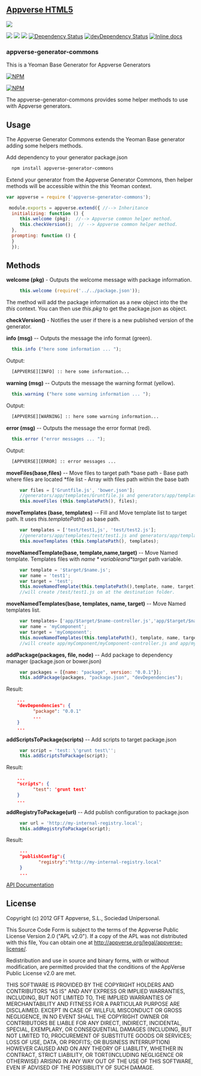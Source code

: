 
## [Appverse HTML5](http://appverse.org/)
![](http://appversed.files.wordpress.com/2012/12/logo.png)

![](https://img.shields.io/npm/v/appverse-generator-commons.svg) ![](https://img.shields.io/npm/dm/appverse-generator-commons.svg) ![](https://img.shields.io/npm/l/appverse-generator-commons.svg)
[![Dependency Status](https://img.shields.io/david/appverse/appverse-generator-commons.svg?style=flat-square)](https://david-dm.org/appverse/appverse-generator-commons)
[![devDependency Status](https://img.shields.io/david/dev/appverse/appverse-generator-commons.svg?style=flat-square)](https://david-dm.org/appverse/appverse-generator-commons#info=devDependencies)
[![Inline docs](http://inch-ci.org/github/appverse/appverse-generator-commons.svg)](http://inch-ci.org/github/appverse/appverse-generator-commons)

### appverse-generator-commons
This is a Yeoman Base Generator for Appverse Generators

[![NPM](https://nodei.co/npm/appverse-generator-commons.png)](https://nodei.co/npm/appverse-generator-commons/)

[![NPM](https://nodei.co/npm-dl/appverse-generator-commons.png?months=1)](https://nodei.co/npm/appverse-generator-commons)

The appverse-generator-commons provides some helper methods to use with Appverse generators.

Usage
------
The Appverse Generator Commons extends the Yeoman Base generator adding some helpers methods.

Add dependency to your generator package.json

```bash
  npm install appverse-generator-commons
```

Extend your generator from the Appverse Generator Commons, then helper methods will be accessible within the *this* Yeoman context.

```javascript
var appverse = require ('appverse-generator-commons');

 module.exports = appverse.extend({ //--> Inheritance
  initializing: function () {
     this.welcome (pkg);  //--> Appverse common helper method.
     this.checkVersion();  // --> Appverse common helper method.
  },
  prompting: function () {
  }
  });
```

Methods
-------

  **welcome (pkg)** - Outputs the welcome message with package information.

```javascript
     this.welcome (require('../../package.json'));
```
  The method will add the package information as a new object into the the *this* context. You can then use *this.pkg* to get the package.json as object.

  **checkVersion()** - Notifies the user if there is a new published version of the generator.

  **info (msg)** -- Outputs the message the info format (green).

```javascript
  this.info ("here some information ... ");    
```

Output:

```bash
  [APPVERSE][INFO] :: here some information...
```

  **warning (msg)** -- Outputs the message the warning format (yellow).

```javascript
  this.warning ("here some warning information ... ");    
```

Output:

```bash
  [APPVERSE][WARNING] :: here some warning information...
```

  **error (msg)** -- Outputs the message the error format (red).

```javascript
  this.error ("error messages ... ");    
```

Output:

```bash
  [APPVERSE][ERROR] :: error messages ...
```  

  **moveFiles(base,files)** -- Move files to target path
    *base path - Base path where files are located
    *file list - Array with files path within the base bath

```javascript
     var files = ['Gruntfile.js', 'bower.json'];
     //generators/app/templates/Gruntfile.js and generators/app/templates/bower.json
     this.moveFiles (this.templatePath(), files);
```     

  **moveTemplates (base, templates)** --  Fill and Move template list to target path. It uses *this.templatePath()* as base path.

```javascript
     var templates = ['test/test1,js', 'test/test2.js'];
     //generators/app/templates/test/test1.js and generators/app/templates/test/test2.js
     this.moveTemplates (this.templatePath(), templates);
```    

  **moveNamedTemplate(base, template,name,target)** --  Move Named template. Templates files with *$name* variable and *$target* path variable.

```javascript
     var template = '$target/$name.js';
     var name = 'test1';  
     var target = 'test';
     this.moveNamedTemplate(this.templatePath(),template, name, target);
     //will create /test/test1.js on at the destination folder.
```     

   **moveNamedTemplates(base, templates, name, target)** -- Move Named templates list.

```javascript
     var templates= ['app/$target/$name-controller.js','app/$target/$name-module.js'];
     var name = 'myComponent';  
     var target = 'myComponent';
     this.moveNamedTemplates(this.templatePath(), template, name, target);
     //will create app/myComponent/myComponent-controller.js and app/myComponent/myComponent-model.js at the destination folder.
```  

   **addPackage(packages, file, node)** -- Add package to dependency manager  (package.json or bower.json)

```javascript
     var packages = [{name: "package", version: "0.0.1"}];
     this.addPackage(packages, "package.json", "devDependencies");
```
Result:

```json
    ...
    "devDependencies": {
          "package": "0.0.1"
          ...
    }
    ...
```

   **addScriptsToPackage(scripts)** -- Add scripts to target package.json

```javascript
     var script = 'test: \'grunt test\'';
     this.addScriptsToPackage(script);
```
Result:

```json
    ...
    "scripts": {
          "test": 'grunt test'
    }
    ...
```

   **addRegistryToPackage(url)** -- Add publish configuration to package.json

```javascript
     var url = 'http://my-internal-registry.local';
     this.addRegistryToPackage(script);
```
Result:

```json
     ...
     "publishConfig":{
            "registry":"http://my-internal-registry.local"
     }
     ...
```
[API Documentation](api/documentation.md)

## License

Copyright (c) 2012 GFT Appverse, S.L., Sociedad Unipersonal.

 This Source  Code Form  is subject to the  terms of  the Appverse Public License
 Version 2.0  ("APL v2.0").  If a copy of  the APL  was not  distributed with this
 file, You can obtain one at <http://appverse.org/legal/appverse-license/>.

 Redistribution and use in  source and binary forms, with or without modification,
 are permitted provided that the  conditions  of the  AppVerse Public License v2.0
 are met.

 THIS SOFTWARE IS PROVIDED BY THE  COPYRIGHT HOLDERS  AND CONTRIBUTORS "AS IS" AND
 ANY EXPRESS  OR IMPLIED WARRANTIES, INCLUDING, BUT  NOT LIMITED TO,   THE IMPLIED
 WARRANTIES   OF  MERCHANTABILITY   AND   FITNESS   FOR A PARTICULAR  PURPOSE  ARE
 DISCLAIMED. EXCEPT IN CASE OF WILLFUL MISCONDUCT OR GROSS NEGLIGENCE, IN NO EVENT
 SHALL THE  COPYRIGHT OWNER  OR  CONTRIBUTORS  BE LIABLE FOR ANY DIRECT, INDIRECT,
 INCIDENTAL,  SPECIAL,   EXEMPLARY,  OR CONSEQUENTIAL DAMAGES  (INCLUDING, BUT NOT
 LIMITED TO,  PROCUREMENT OF SUBSTITUTE  GOODS OR SERVICES;  LOSS OF USE, DATA, OR
 PROFITS; OR BUSINESS INTERRUPTION) HOWEVER CAUSED AND ON ANY THEORY OF LIABILITY,
 WHETHER IN CONTRACT, STRICT LIABILITY, OR TORT(INCLUDING NEGLIGENCE OR OTHERWISE)
 ARISING  IN  ANY WAY OUT  OF THE USE  OF THIS  SOFTWARE,  EVEN  IF ADVISED OF THE
 POSSIBILITY OF SUCH DAMAGE.
